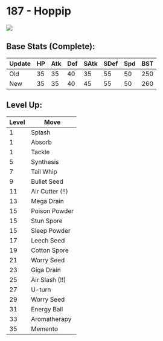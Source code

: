 # 187 - Hoppip
![][187]

## Base Stats (Complete):

Update | HP | Atk | Def | SAtk | SDef | Spd | BST
---    | ---| --- | --- | ---  | ---  | --- | ---
Old    | 35 |  35 |  40 |  35  |  55  |  50  |  250
New    | 35 |  35 |  40 |  45  |  55  |  50  |  260

## Level Up:

Level | Move
---   | ---
  1   | Splash
  1   | Absorb
  1   | Tackle
  5   | Synthesis
  7   | Tail Whip
  9   | Bullet Seed
 11   | Air Cutter (!!)
 13   | Mega Drain
 15   | Poison Powder
 15   | Stun Spore
 15   | Sleep Powder
 17   | Leech Seed
 19   | Cotton Spore
 21   | Worry Seed
 23   | Giga Drain
 25   | Air Slash (!!)
 27   | U-turn
 29   | Worry Seed
 31   | Energy Ball
 33   | Aromatherapy
 35   | Memento



[187]: /img/pokemon/187.png
